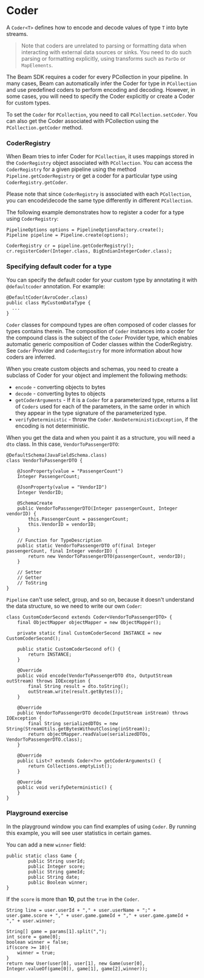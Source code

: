 <!--
Licensed under the Apache License, Version 2.0 (the "License");
you may not use this file except in compliance with the License.
You may obtain a copy of the License at

http://www.apache.org/licenses/LICENSE-2.0

Unless required by applicable law or agreed to in writing, software
distributed under the License is distributed on an "AS IS" BASIS,
WITHOUT WARRANTIES OR CONDITIONS OF ANY KIND, either express or implied.
See the License for the specific language governing permissions and
limitations under the License.
-->

# Coder

A `Coder<T>` defines how to encode and decode values of type `T` into byte streams.

> Note that coders are unrelated to parsing or formatting data when interacting with external data sources or sinks. You need to do such parsing or formatting explicitly, using transforms such as `ParDo` or `MapElements`.

The Beam SDK requires a coder for every PCollection in your pipeline. In many cases, Beam can automatically infer the Coder for type in `PCollection` and use predefined coders to perform encoding and decoding. However, in some cases, you will need to specify the Coder explicitly or create a Coder for custom types.

To set the `Coder` for `PCollection`, you need to call `PCollection.setCoder`. You can also get the Coder associated with PCollection using the `PCollection.getCoder` method.

### CoderRegistry

When Beam tries to infer Coder for `PCollection`, it uses mappings stored in the `CoderRegistry` object associated with `PCollection`. You can access the `CoderRegistry` for a given pipeline using the method `Pipeline.getCoderRegistry` or get a coder for a particular type using `CoderRegistry.getCoder`.

Please note that since `CoderRegistry` is associated with each `PCollection`, you can encode\decode the same type differently in different `PCollection`.

The following example demonstrates how to register a coder for a type using `CoderRegistry`:

```
PipelineOptions options = PipelineOptionsFactory.create();
Pipeline pipeline = Pipeline.create(options);

CoderRegistry cr = pipeline.getCoderRegistry();
cr.registerCoder(Integer.class, BigEndianIntegerCoder.class);
```

### Specifying default coder for a type

You can specify the default coder for your custom type by annotating it with `@defaultcoder` annotation. For example:
```
@DefaultCoder(AvroCoder.class)
public class MyCustomDataType {
  ...
}
```


`Coder` classes for compound types are often composed of coder classes for types contains therein. The composition of `Coder` instances into a coder for the compound class is the subject of the `Coder` Provider type, which enables automatic generic composition of Coder classes within the CoderRegistry. See `Coder` Provider and `CoderRegistry` for more information about how coders are inferred.

When you create custom objects and schemas, you need to create a subclass of Coder for your object and implement the following methods:
* `encode` - converting objects to bytes
* `decode` - converting bytes to objects
* `getCoderArguments` - If it is a `Coder` for a parameterized type, returns a list of `Coders` used for each of the parameters, in the same order in which they appear in the type signature of the parameterized type.
* `verifyDeterministic` - throw the `Coder.NonDeterministicException`, if the encoding is not deterministic.

When you get the data and when you paint it as a structure, you will need a `dto` class. In this case, `VendorToPassengerDTO`:

```
@DefaultSchema(JavaFieldSchema.class)
class VendorToPassengerDTO {

    @JsonProperty(value = "PassengerCount")
    Integer PassengerCount;

    @JsonProperty(value = "VendorID")
    Integer VendorID;

    @SchemaCreate
    public VendorToPassengerDTO(Integer passengerCount, Integer vendorID) {
        this.PassengerCount = passengerCount;
        this.VendorID = vendorID;
    }

    // Function for TypeDescription
    public static VendorToPassengerDTO of(final Integer passengerCount, final Integer vendorID) {
        return new VendorToPassengerDTO(passengerCount, vendorID);
    }

    // Setter
    // Getter
    // ToString
}
```

`Pipeline` can't use select, group, and so on, because it doesn't understand the data structure, so we need to write our own `Coder`:

```
class CustomCoderSecond extends Coder<VendorToPassengerDTO> {
    final ObjectMapper objectMapper = new ObjectMapper();

    private static final CustomCoderSecond INSTANCE = new CustomCoderSecond();

    public static CustomCoderSecond of() {
        return INSTANCE;
    }

    @Override
    public void encode(VendorToPassengerDTO dto, OutputStream outStream) throws IOException {
        final String result = dto.toString();
        outStream.write(result.getBytes());
    }

    @Override
    public VendorToPassengerDTO decode(InputStream inStream) throws IOException {
        final String serializedDTOs = new String(StreamUtils.getBytesWithoutClosing(inStream));
        return objectMapper.readValue(serializedDTOs, VendorToPassengerDTO.class);
    }

    @Override
    public List<? extends Coder<?>> getCoderArguments() {
        return Collections.emptyList();
    }

    @Override
    public void verifyDeterministic() {
    }
}
```

### Playground exercise

In the playground window you can find examples of using `Coder`. By running this example, you will see user statistics in certain games.

You can add a new `winner` field:
```
public static class Game {
        public String userId;
        public Integer score;
        public String gameId;
        public String date;
        public Boolean winner;
}
```

If the `score` is more than **10**, put the `true` in the `Coder`.

```
String line = user.userId + "," + user.userName + ";" + user.game.score + "," + user.game.gameId + "," + user.game.gameId + "," + user.winner;
```

```
String[] game = params[1].split(",");
int score = game[0];
boolean winner = false;
if(score >= 10){
    winner = true;
}
return new User(user[0], user[1], new Game(user[0], Integer.valueOf(game[0]), game[1], game[2],winner));
```